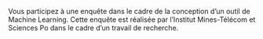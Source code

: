 Vous participez à une enquête dans le cadre de la conception d’un outil de Machine Learning. Cette enquête est réalisée par l’Institut Mines-Télécom et Sciences Po dans le cadre d’un travail de recherche.
